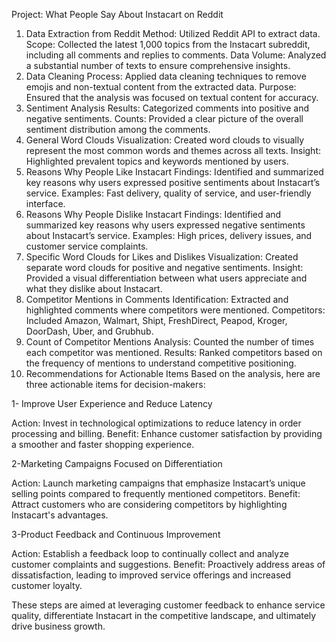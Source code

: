 Project: What People Say About Instacart on Reddit
1) Data Extraction from Reddit
Method: Utilized Reddit API to extract data.
Scope: Collected the latest 1,000 topics from the Instacart subreddit, including all comments and replies to comments.
Data Volume: Analyzed a substantial number of texts to ensure comprehensive insights.
2) Data Cleaning
Process: Applied data cleaning techniques to remove emojis and non-textual content from the extracted data.
Purpose: Ensured that the analysis was focused on textual content for accuracy.
3) Sentiment Analysis
Results: Categorized comments into positive and negative sentiments.
Counts: Provided a clear picture of the overall sentiment distribution among the comments.
4) General Word Clouds
Visualization: Created word clouds to visually represent the most common words and themes across all texts.
Insight: Highlighted prevalent topics and keywords mentioned by users.
5) Reasons Why People Like Instacart
Findings: Identified and summarized key reasons why users expressed positive sentiments about Instacart’s service.
Examples: Fast delivery, quality of service, and user-friendly interface.
6) Reasons Why People Dislike Instacart
Findings: Identified and summarized key reasons why users expressed negative sentiments about Instacart’s service.
Examples: High prices, delivery issues, and customer service complaints.
7) Specific Word Clouds for Likes and Dislikes
Visualization: Created separate word clouds for positive and negative sentiments.
Insight: Provided a visual differentiation between what users appreciate and what they dislike about Instacart.
8) Competitor Mentions in Comments
Identification: Extracted and highlighted comments where competitors were mentioned.
Competitors: Included Amazon, Walmart, Shipt, FreshDirect, Peapod, Kroger, DoorDash, Uber, and Grubhub.
9) Count of Competitor Mentions
Analysis: Counted the number of times each competitor was mentioned.
Results: Ranked competitors based on the frequency of mentions to understand competitive positioning.
10) Recommendations for Actionable Items
Based on the analysis, here are three actionable items for decision-makers:

1- Improve User Experience and Reduce Latency

Action: Invest in technological optimizations to reduce latency in order processing and billing.
Benefit: Enhance customer satisfaction by providing a smoother and faster shopping experience.

2-Marketing Campaigns Focused on Differentiation

Action: Launch marketing campaigns that emphasize Instacart’s unique selling points compared to frequently mentioned competitors.
Benefit: Attract customers who are considering competitors by highlighting Instacart's advantages.

3-Product Feedback and Continuous Improvement

Action: Establish a feedback loop to continually collect and analyze customer complaints and suggestions.
Benefit: Proactively address areas of dissatisfaction, leading to improved service offerings and increased customer loyalty.

These steps are aimed at leveraging customer feedback to enhance service quality, differentiate Instacart in the competitive landscape, and ultimately drive business growth.
